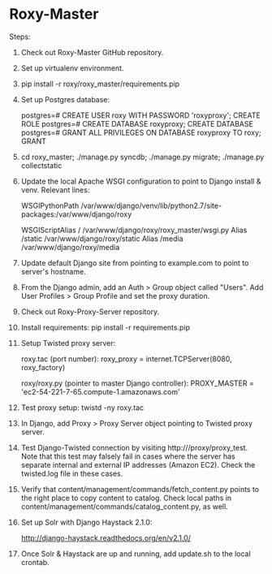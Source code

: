 Roxy-Master
===========

Steps:

1. Check out Roxy-Master GitHub repository.

2. Set up virtualenv environment.

3. pip install -r roxy/roxy_master/requirements.pip

4. Set up Postgres database:

    postgres=# CREATE USER roxy WITH PASSWORD 'roxyproxy';
    CREATE ROLE
    postgres=# CREATE DATABASE roxyproxy;
    CREATE DATABASE
    postgres=# GRANT ALL PRIVILEGES ON DATABASE roxyproxy TO roxy;
    GRANT

5. cd roxy_master; ./manage.py syncdb; ./manage.py migrate; ./manage.py collectstatic

6. Update the local Apache WSGI configuration to point to Django install & venv. Relevant lines:

    WSGIPythonPath /var/www/django/venv/lib/python2.7/site-packages:/var/www/django/roxy
	
    WSGIScriptAlias / /var/www/django/roxy/roxy_master/wsgi.py
    Alias /static /var/www/django/roxy/static
    Alias /media /var/www/django/roxy/media

7. Update default Django site from pointing to example.com to point to server's hostname.
	
8. From the Django admin, add an Auth > Group object called "Users". Add User Profiles > Group Profile and set the proxy duration.
	
9. Check out Roxy-Proxy-Server repository.

10. Install requirements: pip install -r requirements.pip

11. Setup Twisted proxy server:

    roxy.tac (port number):
    roxy_proxy = internet.TCPServer(8080, roxy_factory)

    roxy/roxy.py (pointer to master Django controller):
    PROXY_MASTER = 'ec2-54-221-7-65.compute-1.amazonaws.com'

12. Test proxy setup: twistd -ny roxy.tac

13. In Django, add Proxy > Proxy Server object pointing to Twisted proxy server.

14. Test Django-Twisted connection by visiting http://<host>/proxy/proxy_test. Note that this test may falsely fail in cases where the server has separate internal and external IP addresses (Amazon EC2). Check the twisted.log file in these cases.

15. Verify that content/management/commands/fetch_content.py points to the right place to copy content to catalog. Check local paths in  content/management/commands/catalog_content.py, as well.

16. Set up Solr with Django Haystack 2.1.0:

	http://django-haystack.readthedocs.org/en/v2.1.0/
	
17. Once Solr & Haystack are up and running, add update.sh to the local crontab.
